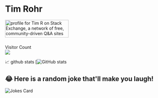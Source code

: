 # Tim Rohr
<a href="https://stackexchange.com/users/5815467"><img src="https://stackexchange.com/users/flair/5815467.png?theme=dark" width="208" height="58" alt="profile for Tim R on Stack Exchange, a network of free, community-driven Q&amp;A sites" title="profile for Tim R on Stack Exchange, a network of free, community-driven Q&amp;A sites"></a>

###
Visitor Count <br>
![](https://komarev.com/ghpvc/?username=TimRohr&color=brightgreen&style=plastic)

📈 github stats
[![GitHub stats](https://github-readme-stats-git-masterrstaa-rickstaa.vercel.app/api?username=TimRohr&theme=dark)

## 😂 Here is a random joke that'll make you laugh!
![Jokes Card](https://readme-jokes.vercel.app/api)
